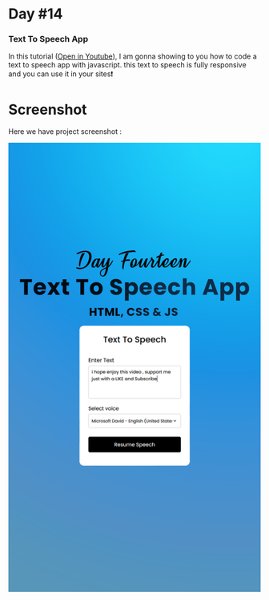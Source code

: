 # Day #14

### Text To Speech App
In this tutorial ([Open in Youtube](https://youtu.be/-iQdaH9GeeU)),  I am gonna showing to you how to code a text to speech app with javascript. this text to speech is fully responsive and you can use it in your sites❗️

# Screenshot
Here we have project screenshot :


![screenshot](ScreenShot.png)
